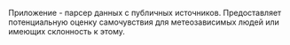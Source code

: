 Приложение - парсер данных с публичных источников. Предоставляет потенциальную оценку самочувствия для метеозависимых людей или имеющих склонность к этому.
